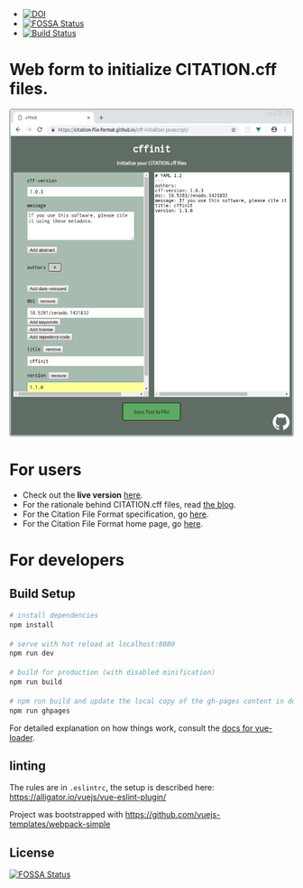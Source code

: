 - [![DOI](https://zenodo.org/badge/DOI/10.5281/zenodo.1404735.svg)](https://doi.org/10.5281/zenodo.1404735)
- [![FOSSA Status](https://app.fossa.io/api/projects/git%2Bgithub.com%2Fcitation-file-format%2Fcff-initializer-javascript.svg?type=shield)](https://app.fossa.io/projects/git%2Bgithub.com%2Fcitation-file-format%2Fcff-initializer-javascript?ref=badge_shield)
- [![Build Status](https://travis-ci.org/citation-file-format/cff-initializer-javascript.svg?branch=master)](https://travis-ci.org/citation-file-format/cff-initializer-javascript)

# Web form to initialize CITATION.cff files.

![Live version](cffinit-on-ghpages.png)

# For users

- Check out the **live version** [here](https://citation-file-format.github.io/cff-initializer-javascript/).
- For the rationale behind CITATION.cff files, read [the blog](https://www.software.ac.uk/blog/2017-12-12-standard-format-citation-files).
- For the Citation File Format specification, go [here](https://citation-file-format.github.io/versions).
- For the Citation File Format home page, go [here](https://citation-file-format.github.io).

# For developers

## Build Setup

``` bash
# install dependencies
npm install

# serve with hot reload at localhost:8080
npm run dev

# build for production (with disabled minification)
npm run build

# npm run build and update the local copy of the gh-pages content in docs/
npm run ghpages
```

For detailed explanation on how things work, consult the [docs for vue-loader](http://vuejs.github.io/vue-loader).

## linting

The rules are in ``.eslintrc``, the setup is described here: 
https://alligator.io/vuejs/vue-eslint-plugin/


Project was bootstrapped with https://github.com/vuejs-templates/webpack-simple


## License
[![FOSSA Status](https://app.fossa.io/api/projects/git%2Bgithub.com%2Fcitation-file-format%2Fcff-initializer-javascript.svg?type=large)](https://app.fossa.io/projects/git%2Bgithub.com%2Fcitation-file-format%2Fcff-initializer-javascript?ref=badge_large)